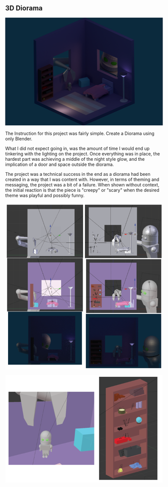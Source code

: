 <h2>
3D Diorama
</h2>

![Boom Final Product](/3D/FinalRender/Final_Cover.png)

<p>The Instruction for this project was fairly simple. Create a Diorama using only Blender.
</p>

<p>What I did not expect going in, was the amount of time I would end up tinkering with the lighting on the project. Once everything was in place, the hardest part was achieving a middle of the night style glow, and the implication of a door and space outside the diorama.
</p>
<p>
The project was a technical success in the end as a diorama had been created in a way that I was content with. However, in terms of theming and messaging, the project was a bit of a failure. When shown without context, the initial reaction is that the piece is "creepy" or "scary" when the desired theme was playful and possibly funny.
</p>

![Progress](/3D/Orthos/RobotCollect.png)

![CloseUps](/3D/ObjectCloseups/closeups.png)
